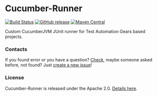 # Сucumber-Runner
[![Build Status](https://travis-ci.org/sbtqa/cucumber-runner.svg?branch=master)](https://travis-ci.org/sbtqa/cucumber-runner) [![GitHub release](https://img.shields.io/github/release/sbtqa/cucumber-runner.svg?style=flat-square)](https://github.com/sbtqa/cucumber-runner/releases) [![Maven Central](https://img.shields.io/maven-central/v/ru.sbtqa.tag/cucumber-runner.svg)](https://mvnrepository.com/artifact/ru.sbtqa.tag/cucumber-runner)

Custom CucumberJVM JUnit runner for Test Automation Gears based projects.

### Contacts
If you found error or you have a question? [Check](https://github.com/sbtqa/cucumber-runner/issues), maybe someone asked before, not found? Just [create a new issue](https://github.com/sbtqa/cucumber-runner/issues/new)!

### License 
Сucumber-Runner is released under the Apache 2.0. [Details here](https://github.com/sbtqa/cucumber-runner/blob/master/LICENSE).
